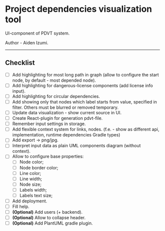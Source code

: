 # Project dependencies visualization tool
UI-component of PDVT system.

Author - Aiden Izumi.

_________

## Checklist
* [ ] Add highlighting for most long path in graph (allow to configure the start node, by default - most depended node).
* [ ] Add highlighting for dangerous-license components (add license info input).
* [ ] Add highlighting for circular dependencies.
* [ ] Add showing only that nodes which label starts from value, specified in filter. Others must be blurred or removed temporary.
* [ ] Update data visualization - show current source in UI.
* [ ] Create React-plugin for generation pdvt-file.
* [ ] Remember input settings in storage.
* [ ] Add flexible context system for links, nodes. (f.e. - show as different api, implementation, runtime dependencies Gradle types)
* [ ] Add export -> png/jpg.
* [ ] Interpret input data as plain UML components diagram (without context).
* [ ] Allow to configure base properties:
    * [ ] Node color;
    * [ ] Node border color;
    * [ ] Line color;
    * [ ] Line width;
    * [ ] Node size;
    * [ ] Labels width;
    * [ ] Labels text size;
* [ ] Add deployment.
* [ ] Fill help.
* [ ] **(Optional)** Add users (+ backend).
* [ ] **(Optional)** Allow to collapse header.
* [ ] **(Optional)** Add PlantUML gradle plugin.